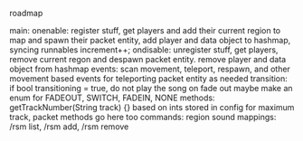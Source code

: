 roadmap

main:
  onenable: register stuff, get players and add their current region to map and spawn their packet entity, add player and data object to hashmap, syncing runnables increment++;
  ondisable: unregister stuff, get players, remove current regon and despawn packet entity. remove player and data object from hashmap
events: scan movement, teleport, respawn, and other movement based events for teleporting packet entity as needed
transition: if bool transitioning = true, do not play the song on fade out maybe make an enum for FADEOUT, SWITCH, FADEIN, NONE
methods: getTrackNumber(String track) {} based on ints stored in config for maximum track, packet methods go here too
commands: region sound mappings: /rsm list, /rsm add, /rsm remove
